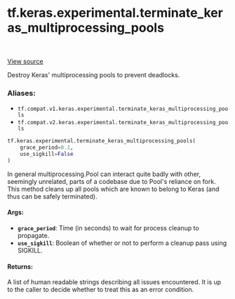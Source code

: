 <div itemscope itemtype="http://developers.google.com/ReferenceObject">
<meta itemprop="name" content="tf.keras.experimental.terminate_keras_multiprocessing_pools" />
<meta itemprop="path" content="Stable" />
</div>

# tf.keras.experimental.terminate_keras_multiprocessing_pools

<!-- Insert buttons -->

<table class="tfo-notebook-buttons tfo-api" align="left">
</table>

<a target="_blank" href="/code/stable/tensorflow/python/keras/utils/data_utils.py">View source</a>



<!-- Start diff -->
Destroy Keras' multiprocessing pools to prevent deadlocks.

### Aliases:

* `tf.compat.v1.keras.experimental.terminate_keras_multiprocessing_pools`
* `tf.compat.v2.keras.experimental.terminate_keras_multiprocessing_pools`


``` python
tf.keras.experimental.terminate_keras_multiprocessing_pools(
    grace_period=0.1,
    use_sigkill=False
)
```



<!-- Placeholder for "Used in" -->

In general multiprocessing.Pool can interact quite badly with other, seemingly
unrelated, parts of a codebase due to Pool's reliance on fork. This method
cleans up all pools which are known to belong to Keras (and thus can be safely
terminated).

#### Args:


* <b>`grace_period`</b>: Time (in seconds) to wait for process cleanup to propagate.
* <b>`use_sigkill`</b>: Boolean of whether or not to perform a cleanup pass using
  SIGKILL.


#### Returns:

A list of human readable strings describing all issues encountered. It is up
to the caller to decide whether to treat this as an error condition.
